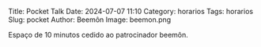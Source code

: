 Title: Pocket Talk
Date: 2024-07-07 11:10
Category: horarios
Tags: horarios
Slug: pocket
Author: Beemôn
Image: beemon.png

Espaço de 10 minutos cedido ao patrocinador beemôn.
